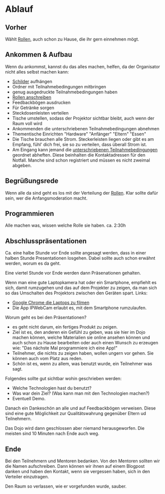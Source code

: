 Ablauf
======

Vorher
------

Wählt [Rollen][rollen], auch schon zu Hause, die ihr gern einnehmen mögt.

Ankommen & Aufbau
-----------------

Wenn du ankommst, kannst du das alles machen, helfen, da der Organisator nicht alles selbst machen kann:
- [Schilder](logo/schilder) aufhängen
- Ordner mit Teilnahmebedingungen mitbringen
- genug ausgedruckte Teilnahmebedingungen haben
- [Rollen anschreiben][rollen]
- Feedbackbögen ausdrucken
- Für Getränke sorgen
- Steckdosenleisten verteilen
- Tische umstellen, sodass der Projektor sichtbar bleibt, auch wenn der Raum voll wird
- Ankommenden die unterschriebenen Teilnahmebedingungen abnehmen
- Thementische Einrichten "Hardware" "Anfänger" "Eltern" "Essen"
- Die Tische brauchen alle Strom. Steckerleisten liegen oder gibt es am Empfang,
  fühl' dich frei, sie so zu verteilen, dass überall Strom ist.
- Am Eingang kann jemand die [unterschriebenen Teilnahmebedingungen](https://github.com/CoderDojoPotsdam/organize/blob/master/Teilnahmebedingungen-CoderDojo-Potsdam.pdf?raw=true) geordnet abheften. Diese beinhalten die Kontaktadressen für den Notfall. Manche sind schon registriert und müssen es nicht zweimal abgeben.

Begrüßungsrede
--------------

Wenn alle da sind geht es los mit der Verteilung der [Rollen][rollen].
Klar sollte dafür sein, wer die Anfangsmoderation macht.

Programmieren
-------------

Alle machen was, wissen welche Rolle sie haben. ca. 2:30h

Abschlusspräsentationen
-----------------------

Ca. eine halbe Stunde vor Ende sollte angesagt werden, dass in einer halben Stunde Presentationen losgehen. Dabei sollte auch schon erwähnt werden, worum es da geht.

Eine viertel Stunde vor Ende werden dann Präsenationen gehalten. 

Wenn man eine gute Laptopkamera hat oder ein Smartphone, empfiehlt es sich, damit rumzugehen und das auf dem Projekter zu zeigen, da man sich so das Umschalten des Projektors zwischen den Geräten spart. Links:
- [Google Chrome die Laptops zu filmen](http://html5-demos.appspot.com/static/getusermedia/photobooth.html)
- Die App IPWebCam erlaubt es, mit dem Smartphone rumzulaufen.

Worum geht es bei den Präsentationen?

- es geht nicht darum, ein fertiges Produkt zu zeigen.
- Ziel ist es, den anderen ein Gefühl zu geben, was sie hier im Dojo machen können, welche Materialien sie online ansehen können und auch schon zu Hause bearbeiten oder auch einen Wunsch zu erzeugen wie: "Das nächste Mal programmiere ich eine App!"
- Teilnehmer, die nichts zu zeigen haben, wollen ungern vor gehen. Sie können auch vom Platz aus reden.
- Schön ist es, wenn zu allem, was benutzt wurde, ein Teilnehmer was sagt.

Folgendes sollte gut sichtbar wohin geschrieben werden:

- Welche Technologien hast du benutzt?
- Was war dein Ziel? (Was kann man mit den Technologien machen?)
- Eventuell Demo.

Danach ein Dankeschön an alle und auf Feedbackbögen verweisen. Diese sind eine gute Möglichkeit zur Qualitätswahrung gegenüber Eltern ud Teilnehmern.

Das Dojo wird dann geschlossen aber niemand herausgeworfen. Die meisten sind 10 Minuten nach Ende auch weg.

Ende
----

Bei den Teilnehmern und Mentoren bedanken. Von den Mentoren sollten wir die Namen aufschreiben. Dann können wir ihnen auf einem Blogpost danken und haben den Kontakt, wenn sie vergessen haben, sich in den Verteiler einzutragen.

Den Raum so verlassen, wie er vorgefunden wurde, sauber.

[rollen]: Rollen-beim-Dojo.md
